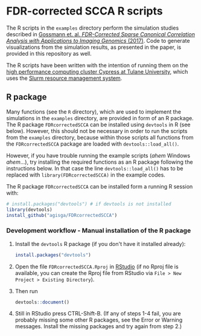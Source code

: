 # FDR-corrected SCCA R scripts

The R scripts in the `examples` directory perform the simulation studies described in [Gossmann et. al. *FDR-Corrected Sparse Canonical Correlation Analysis with Applications to Imaging Genomics* (2017)](https://arxiv.org/abs/1705.04312). Code to generate visualizations from the simulation results, as presented in the paper, is provided in this repository as well.

The R scripts have been written with the intention of running them on the [high performance computing cluster Cypress at Tulane University](https://crsc.tulane.edu/), which uses the [Slurm resource management system](https://slurm.schedmd.com/documentation.html).

## R package

Many functions (see the `R` directory), which are used to implement the simulations in the `examples` directory, are provided in form of an R package. The R package `FDRcorrectedSCCA` can be installed using `devtools` in R (see below). However, this should not be necessary in order to run the scripts from the `examples` directory, because within those scripts all functions from the `FDRcorrectedSCCA` package are loaded with `devtools::load_all()`.

However, if you have trouble running the example scripts (*ahem* Windows *ahem*...), try installing the required functions as an R package following the instructions below. In that case the line `devtools::load_all()` has to be replaced with `library(FDRcorrectedSCCA)` in the example codes.

The R package `FDRcorrectedSCCA` can be installed form a running R session with:

```R
# install.packages("devtools") # if devtools is not installed
library(devtools)
install_github("agisga/FDRcorrectedSCCA")
```

### Development workflow - Manual installation of the R package

1. Install the `devtools` R package (if you don't have it installed already):
    ```R
    install.packages("devtools")
    ```

2. Open the file `FDRcorrectedSCCA.Rproj` in [RStudio](https://www.rstudio.com/) (if no Rproj file is available, you can create the Rproj file from RStudio via `File > New Project > Existing Directory`).

3. Then run
    ```R
    devtools::document()
    ```

4. Still in RStudio press CTRL-Shift-B. (If any of steps 1-4 fail, you are probably missing some other R packages, see the Error or Warning messages. Install the missing packages and try again from step 2.)
